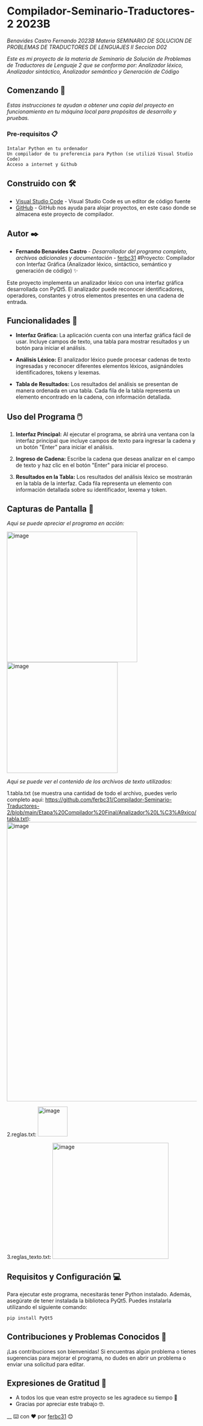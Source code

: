 # Compilador-Seminario-Traductores-2 2023B

_Benavides Castro Fernando_
_2023B_
_Materia SEMINARIO DE SOLUCION DE PROBLEMAS DE TRADUCTORES DE LENGUAJES II_
_Seccion D02_

_Este es mi proyecto de la materia de Seminario de Solución de Problemas de Traductores de Lenguaje 2 que se conforma por: Analizador léxico, Analizador sintáctico, Analizador semántico y Generación de Código_

## Comenzando 🚀

_Estas instrucciones te ayudan a obtener una copia del proyecto en funcionamiento en tu máquina local para propósitos de desarrollo y pruebas._

### Pre-requisitos 📋
```
Intalar Python en tu ordenador
Un compilador de tu preferencia para Python (se utilizó Visual Studio Code)
Acceso a internet y Github
```

## Construido con 🛠️

* [Visual Studio Code](https://code.visualstudio.com/) - Visual Studio Code es un editor de código fuente
* [GitHub]([https://rometools.github.io/rome/](https://github.com/)) - GitHub nos ayuda para alojar proyectos, en este caso donde se almacena este proyecto de compilador.

## Autor ✒️

* **Fernando Benavides Castro** - *Desarrollador del programa completo, archivos adicionales y documentación* - [ferbc31](https://github.com/ferbc31)
#Proyecto: Compilador con Interfaz Gráfica (Analizador léxico, sintáctico, semántico y generación de código) ✨

Este proyecto implementa un analizador léxico con una interfaz gráfica desarrollada con PyQt5. El analizador puede reconocer identificadores, operadores, constantes y otros elementos presentes en una cadena de entrada.

## Funcionalidades 🚀

- **Interfaz Gráfica:** La aplicación cuenta con una interfaz gráfica fácil de usar. Incluye campos de texto, una tabla para mostrar resultados y un botón para iniciar el análisis.

- **Análisis Léxico:** El analizador léxico puede procesar cadenas de texto ingresadas y reconocer diferentes elementos léxicos, asignándoles identificadores, tokens y lexemas.

- **Tabla de Resultados:** Los resultados del análisis se presentan de manera ordenada en una tabla. Cada fila de la tabla representa un elemento encontrado en la cadena, con información detallada.

## Uso del Programa 🖱️

1. **Interfaz Principal:** Al ejecutar el programa, se abrirá una ventana con la interfaz principal que incluye campos de texto para ingresar la cadena y un botón "Enter" para iniciar el análisis.

2. **Ingreso de Cadena:** Escribe la cadena que deseas analizar en el campo de texto y haz clic en el botón "Enter" para iniciar el proceso.

3. **Resultados en la Tabla:** Los resultados del análisis léxico se mostrarán en la tabla de la interfaz. Cada fila representa un elemento con información detallada sobre su identificador, lexema y token.

## Capturas de Pantalla 📸

_Aqui se puede apreciar el programa en acción:_

<img width="346" alt="image" src="https://github.com/ferbc31/Compilador-Seminario-Traductores-2/assets/125149035/b111cecd-93d9-4f30-b53a-d4b3cae19d8f">

<img width="294" alt="image" src="https://github.com/ferbc31/Compilador-Seminario-Traductores-2/assets/125149035/ab95884a-b60c-4aa2-ae9a-2283a937a149">

_Aqui se puede ver el contenido de los archivos de texto utilizados:_

1.tabla.txt (se muestra una cantidad de todo el archivo, puedes verlo completo aqui: https://github.com/ferbc31/Compilador-Seminario-Traductores-2/blob/main/Etapa%20Compilador%20Final/Analizador%20L%C3%A9xico/tabla.txt): 
<img width="741" alt="image" src="https://github.com/ferbc31/Compilador-Seminario-Traductores-2/assets/125149035/5f1c3a14-22dc-4e02-8ab4-a46edbe2cadb">

2.reglas.txt: 
<img width="79" alt="image" src="https://github.com/ferbc31/Compilador-Seminario-Traductores-2/assets/125149035/d725c4d7-8d1b-4dbf-8e8c-d2cdf8a935f8">

3.reglas_texto.txt: 
<img width="308" alt="image" src="https://github.com/ferbc31/Compilador-Seminario-Traductores-2/assets/125149035/de1230e1-d1fe-4315-b184-44e5e36f978c">

## Requisitos y Configuración 💻

Para ejecutar este programa, necesitarás tener Python instalado. Además, asegúrate de tener instalada la biblioteca PyQt5. Puedes instalarla utilizando el siguiente comando:

```bash
pip install PyQt5
```

## Contribuciones y Problemas Conocidos 🤝

¡Las contribuciones son bienvenidas! Si encuentras algún problema o tienes sugerencias para mejorar el programa, no dudes en abrir un problema o enviar una solicitud para editar.

## Expresiones de Gratitud 🎁

* A todos los que vean estre proyecto se les agradece su tiempo 📢
* Gracias por apreciar este trabajo 🤓.

__
⌨️ con ❤️ por [ferbc31](https://github.com/ferbc31) 😊
